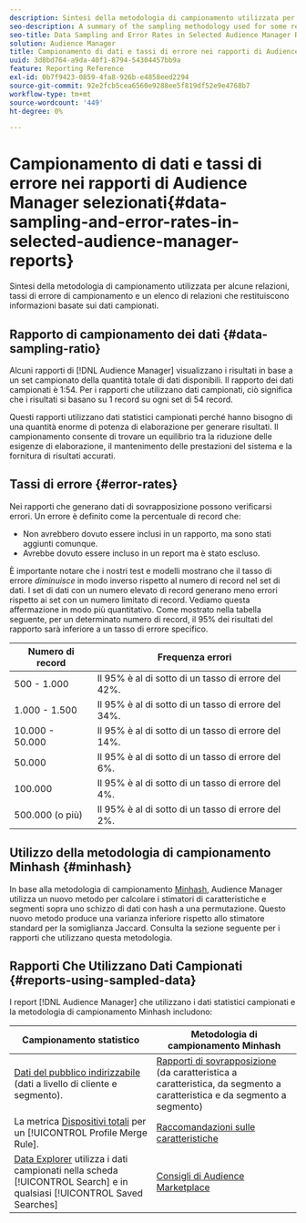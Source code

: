 ```yaml
---
description: Sintesi della metodologia di campionamento utilizzata per alcune relazioni, tassi di errore di campionamento e un elenco di relazioni che restituiscono informazioni basate sui dati campionati.
seo-description: A summary of the sampling methodology used for some reports, sampling error rates, and a list of reports that return information based on sampled data.
seo-title: Data Sampling and Error Rates in Selected Audience Manager Reports
solution: Audience Manager
title: Campionamento di dati e tassi di errore nei rapporti di Audience Manager selezionati
uuid: 3d8bd764-a9da-40f1-8794-54304457bb9a
feature: Reporting Reference
exl-id: 0b7f9423-0859-4fa8-926b-e4858eed2294
source-git-commit: 92e2fcb5cea6560e9288ee5f819df52e9e4768b7
workflow-type: tm+mt
source-wordcount: '449'
ht-degree: 0%

---
```


# Campionamento di dati e tassi di errore nei rapporti di Audience Manager selezionati{#data-sampling-and-error-rates-in-selected-audience-manager-reports}

Sintesi della metodologia di campionamento utilizzata per alcune relazioni, tassi di errore di campionamento e un elenco di relazioni che restituiscono informazioni basate sui dati campionati.

## Rapporto di campionamento dei dati {#data-sampling-ratio}

Alcuni rapporti di [!DNL Audience Manager] visualizzano i risultati in base a un set campionato della quantità totale di dati disponibili. Il rapporto dei dati campionati è 1:54. Per i rapporti che utilizzano dati campionati, ciò significa che i risultati si basano su 1 record su ogni set di 54 record.

Questi rapporti utilizzano dati statistici campionati perché hanno bisogno di una quantità enorme di potenza di elaborazione per generare risultati. Il campionamento consente di trovare un equilibrio tra la riduzione delle esigenze di elaborazione, il mantenimento delle prestazioni del sistema e la fornitura di risultati accurati.

<!--

## Minimum Requirements {#minimum-requirements}

>[!NOTE]
>
>The minimum requirements listed below apply to Overlap reports only.

Overlap reports ([trait-to-trait](/help/using/reporting/dynamic-reports/trait-trait-overlap-report.md), [segment-to-trait](/help/using/reporting/dynamic-reports/segment-trait-overlap-report.md), and [segment-to-segment](/help/using/reporting/dynamic-reports/segment-segment-overlap-report.md)) exclude traits and segments when they do not meet the minimum unique visitor requirements. These minimum requirements are as follows:

* Traits: 28,000 [unique trait realizations](/help/using/features/traits/trait-and-segment-qualification-reference).
* Segments: 70,000 real-time users over a 14-day period.

-->

## Tassi di errore {#error-rates}

Nei rapporti che generano dati di sovrapposizione possono verificarsi errori. Un errore è definito come la percentuale di record che:

* Non avrebbero dovuto essere inclusi in un rapporto, ma sono stati aggiunti comunque.
* Avrebbe dovuto essere incluso in un report ma è stato escluso.

È importante notare che i nostri test e modelli mostrano che il tasso di errore *diminuisce* in modo inverso rispetto al numero di record nel set di dati. I set di dati con un numero elevato di record generano meno errori rispetto ai set con un numero limitato di record. Vediamo questa affermazione in modo più quantitativo. Come mostrato nella tabella seguente, per un determinato numero di record, il 95% dei risultati del rapporto sarà inferiore a un tasso di errore specifico.

| Numero di record | Frequenza errori |
|--- |--- |
| 500 - 1.000 | Il 95% è al di sotto di un tasso di errore del 42%. |
| 1.000 - 1.500 | Il 95% è al di sotto di un tasso di errore del 34%. |
| 10.000 - 50.000 | Il 95% è al di sotto di un tasso di errore del 14%. |
| 50.000 | Il 95% è al di sotto di un tasso di errore del 6%. |
| 100.000 | Il 95% è al di sotto di un tasso di errore del 4%. |
| 500.000 (o più) | Il 95% è al di sotto di un tasso di errore del 2%. |

## Utilizzo della metodologia di campionamento Minhash {#minhash}

In base alla metodologia di campionamento [Minhash](https://en.wikipedia.org/wiki/MinHash), Audience Manager utilizza un nuovo metodo per calcolare i stimatori di caratteristiche e segmenti sopra uno schizzo di dati con hash a una permutazione. Questo nuovo metodo produce una varianza inferiore rispetto allo stimatore standard per la somiglianza Jaccard. Consulta la sezione seguente per i rapporti che utilizzano questa metodologia.

<!--

Some Audience Manager reports use the minhash sampling methodology to compute trait and segment overlaps and similarity scores. Audience Manager calculates the [!UICONTROL Trait Similarity Score] between two traits by computing the intersection and union in terms of the number of [!UICONTROL Unique User IDs] (UUIDs) and then divides the two. For two traits A and B, the calculation looks like this:

![jaccard-similarity](/help/using/features/segments/assets/jaccard_similarity.png)

-->

## Rapporti Che Utilizzano Dati Campionati {#reports-using-sampled-data}

I report [!DNL Audience Manager] che utilizzano i dati statistici campionati e la metodologia di campionamento Minhash includono:

<!--

* [Overlap reports](../reporting/dynamic-reports/dynamic-reports.md#interactive-and-overlap-reports) (trait-to-trait, segment-to-trait, and segment-to-segment).
* [Addressable Audience](../features/addressable-audiences.md) data (customer- and segment-level data). 
* The [Total Devices](../features/profile-merge-rules/profile-link-metrics.md#merge-rule-metrics) metric for a [!UICONTROL Profile Merge Rule].
* [Data Explorer](../features/data-explorer/data-explorer-signals-search/data-explorer-search-pairs.md) uses sampled data in the [!UICONTROL Search] tab and any [!UICONTROL Saved Searches].

Reports that use Minhash sampling methodology:

-->

| Campionamento statistico | Metodologia di campionamento Minhash |
|--- |--- |
| [Dati del pubblico indirizzabile](../features/addressable-audiences.md) (dati a livello di cliente e segmento). | [Rapporti di sovrapposizione](../reporting/dynamic-reports/dynamic-reports.md#interactive-and-overlap-reports) (da caratteristica a caratteristica, da segmento a caratteristica e da segmento a segmento) |
| La metrica [Dispositivi totali](../features/profile-merge-rules/profile-link-metrics.md#merge-rule-metrics) per un [!UICONTROL Profile Merge Rule]. | [Raccomandazioni sulle caratteristiche](/help/using/features/segments/trait-recommendations.md) |
| [Data Explorer](../features/data-explorer/data-explorer-signals-search/data-explorer-search-pairs.md) utilizza i dati campionati nella scheda [!UICONTROL Search] e in qualsiasi [!UICONTROL Saved Searches] | [Consigli di Audience Marketplace](/help/using/features/audience-marketplace/marketplace-data-buyers/marketplace-data-buyers.md#finding-similar-traits) |
